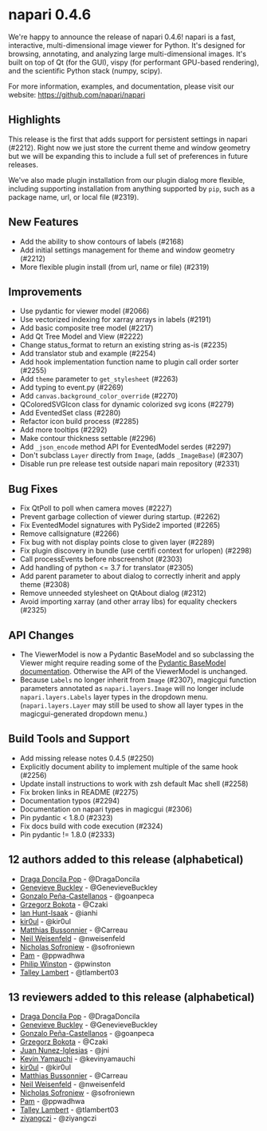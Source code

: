 # napari 0.4.6

We're happy to announce the release of napari 0.4.6!
napari is a fast, interactive, multi-dimensional image viewer for Python.
It's designed for browsing, annotating, and analyzing large multi-dimensional
images. It's built on top of Qt (for the GUI), vispy (for performant GPU-based
rendering), and the scientific Python stack (numpy, scipy).

For more information, examples, and documentation, please visit our website:
https://github.com/napari/napari

## Highlights

This release is the first that adds support for persistent settings in napari (#2212).
Right now we just store the current theme and window geometry but we will be expanding
this to include a full set of preferences in future releases.

We've also made plugin installation from our plugin dialog more flexible, including
supporting installation from anything supported by `pip`, such as a
package name, url, or local file (#2319).

## New Features

- Add the ability to show contours of labels (#2168)
- Add initial settings management for theme and window geometry (#2212)
- More flexible plugin install (from url, name or file)  (#2319)

## Improvements

- Use pydantic for viewer model (#2066)
- Use vectorized indexing for xarray arrays in labels (#2191)
- Add basic composite tree model (#2217)
- Add Qt Tree Model and View (#2222)
- Change status_format to return an existing string as-is (#2235)
- Add translator stub and example (#2254)
- Add hook implementation function name to plugin call order sorter (#2255)
- Add `theme` parameter to `get_stylesheet` (#2263)
- Add typing to event.py (#2269)
- Add `canvas.background_color_override` (#2270)
- QColoredSVGIcon class for dynamic colorized svg icons (#2279)
- Add EventedSet class (#2280)
- Refactor icon build process (#2285)
- Add more tooltips (#2292)
- Make contour thickness settable (#2296)
- Add `_json_encode` method API for EventedModel serdes (#2297)
- Don't subclass `Layer` directly from `Image`, (adds `_ImageBase`) (#2307)
- Disable run pre release test outside napari main repository (#2331)

## Bug Fixes

- Fix QtPoll to poll when camera moves (#2227)
- Prevent garbage collection of viewer during startup. (#2262)
- Fix EventedModel signatures with PySide2 imported (#2265)
- Remove callsignature (#2266)
- Fix bug with not display points close to given layer (#2289)
- Fix plugin discovery in bundle (use certifi context for urlopen) (#2298)
- Call processEvents before nbscreenshot (#2303)
- Add handling of python \<= 3.7 for translator (#2305)
- Add parent parameter to about dialog to correctly inherit and apply theme (#2308)
- Remove unneeded stylesheet on QtAbout dialog (#2312)
- Avoid importing xarray (and other array libs) for equality checkers (#2325)

## API Changes

- The ViewerModel is now a Pydantic BaseModel and so subclassing the Viewer might require
  reading some of the [Pydantic BaseModel documentation](https://pydantic-docs.helpmanual.io/usage/models/).
  Otherwise the API of the ViewerModel is unchanged.
- Because `Labels` no longer inherit from `Image` (#2307), magicgui function
  parameters annotated as `napari.layers.Image` will no longer include
  `napari.layers.Labels` layer types in the dropdown menu. (`napari.layers.Layer`
  may still be used to show all layer types in the magicgui-generated dropdown
  menu.)

## Build Tools and Support

- Add missing release notes 0.4.5 (#2250)
- Explicitly document ability to implement multiple of the same hook (#2256)
- Update install instructions to work with zsh default Mac shell (#2258)
- Fix broken links in README (#2275)
- Documentation typos (#2294)
- Documentation on napari types in magicgui (#2306)
- Pin pydantic \< 1.8.0 (#2323)
- Fix docs build with code execution (#2324)
- Pin pydantic != 1.8.0 (#2333)

## 12 authors added to this release (alphabetical)

- [Draga Doncila Pop](https://github.com/napari/napari/commits?author=DragaDoncila) - @DragaDoncila
- [Genevieve Buckley](https://github.com/napari/napari/commits?author=GenevieveBuckley) - @GenevieveBuckley
- [Gonzalo Peña-Castellanos](https://github.com/napari/napari/commits?author=goanpeca) - @goanpeca
- [Grzegorz Bokota](https://github.com/napari/napari/commits?author=Czaki) - @Czaki
- [Ian Hunt-Isaak](https://github.com/napari/napari/commits?author=ianhi) - @ianhi
- [kir0ul](https://github.com/napari/napari/commits?author=kir0ul) - @kir0ul
- [Matthias Bussonnier](https://github.com/napari/napari/commits?author=Carreau) - @Carreau
- [Neil Weisenfeld](https://github.com/napari/napari/commits?author=nweisenfeld) - @nweisenfeld
- [Nicholas Sofroniew](https://github.com/napari/napari/commits?author=sofroniewn) - @sofroniewn
- [Pam](https://github.com/napari/napari/commits?author=ppwadhwa) - @ppwadhwa
- [Philip Winston](https://github.com/napari/napari/commits?author=pwinston) - @pwinston
- [Talley Lambert](https://github.com/napari/napari/commits?author=tlambert03) - @tlambert03

## 13 reviewers added to this release (alphabetical)

- [Draga Doncila Pop](https://github.com/napari/napari/commits?author=DragaDoncila) - @DragaDoncila
- [Genevieve Buckley](https://github.com/napari/napari/commits?author=GenevieveBuckley) - @GenevieveBuckley
- [Gonzalo Peña-Castellanos](https://github.com/napari/napari/commits?author=goanpeca) - @goanpeca
- [Grzegorz Bokota](https://github.com/napari/napari/commits?author=Czaki) - @Czaki
- [Juan Nunez-Iglesias](https://github.com/napari/napari/commits?author=jni) - @jni
- [Kevin Yamauchi](https://github.com/napari/napari/commits?author=kevinyamauchi) - @kevinyamauchi
- [kir0ul](https://github.com/napari/napari/commits?author=kir0ul) - @kir0ul
- [Matthias Bussonnier](https://github.com/napari/napari/commits?author=Carreau) - @Carreau
- [Neil Weisenfeld](https://github.com/napari/napari/commits?author=nweisenfeld) - @nweisenfeld
- [Nicholas Sofroniew](https://github.com/napari/napari/commits?author=sofroniewn) - @sofroniewn
- [Pam](https://github.com/napari/napari/commits?author=ppwadhwa) - @ppwadhwa
- [Talley Lambert](https://github.com/napari/napari/commits?author=tlambert03) - @tlambert03
- [ziyangczi](https://github.com/napari/napari/commits?author=ziyangczi) - @ziyangczi

